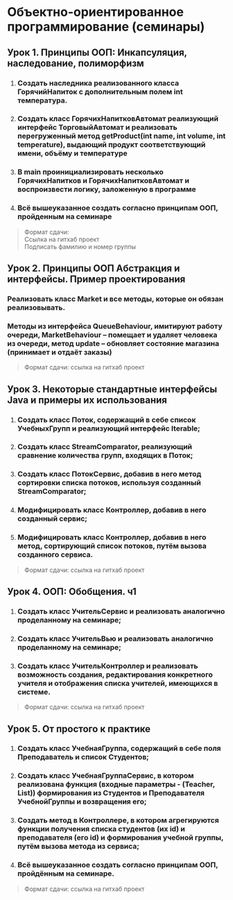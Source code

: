 # Объектно-ориентированное программирование (семинары)
## Урок 1. Принципы ООП: Инкапсуляция, наследование, полиморфизм

1. ### Создать наследника реализованного класса ГорячийНапиток с дополнительным полем int температура.
2. ### Создать класс ГорячихНапитковАвтомат реализующий интерфейс ТорговыйАвтомат и реализовать перегруженный метод getProduct(int name, int volume, int temperature), выдающий продукт соответствующий имени, объёму и температуре
3. ### В main проинициализировать несколько ГорячихНапитков и ГорячихНапитковАвтомат и воспроизвести логику, заложенную в программе
4. ### Всё вышеуказанное создать согласно принципам ООП, пройденным на семинаре

> Формат сдачи:\
> Ссылка на гитхаб проект\
> Подписать фамилию и номер группы

## Урок 2. Принципы ООП Абстракция и интерфейсы. Пример проектирования

### Реализовать класс Market и все методы, которые он обязан реализовывать.
### Методы из интерфейса QueueBehaviour, имитируют работу очереди, MarketBehaviour – помещает и удаляет человека из очереди, метод update – обновляет состояние магазина (принимает и отдаёт заказы)

> Формат сдачи: ссылка на гитхаб проект

## Урок 3. Некоторые стандартные интерфейсы Java и примеры их использования

1. ### Создать класс Поток, содержащий в себе список УчебныхГрупп и реализующий интерфейс Iterable;
2. ### Создать класс StreamComparator, реализующий сравнение количества групп, входящих в Поток;
3. ### Создать класс ПотокСервис, добавив в него метод сортировки списка потоков, используя созданный StreamComparator;
4. ### Модифицировать класс Контроллер, добавив в него созданный сервис;
5. ### Модифицировать класс Контроллер, добавив в него метод, сортирующий список потоков, путём вызова созданного сервиса.

> Формат сдачи: ссылка на гитхаб проект

## Урок 4. ООП: Обобщения. ч1


1. ### Создать класс УчительСервис и реализовать аналогично проделанному на семинаре;
2. ### Создать класс УчительВью и реализовать аналогично проделанному на семинаре;
3. ### Создать класс УчительКонтроллер и реализовать возможность создания, редактирования конкретного учителя и отображения списка учителей, имеющихся в системе.

> Формат сдачи: ссылка на гитхаб проект

## Урок 5. От простого к практике

1. ### Создать класс УчебнаяГруппа, содержащий в себе поля Преподаватель и список Студентов;
2. ### Создать класс УчебнаяГруппаСервис, в котором реализована функция (входные параметры - (Teacher, List<Strudent>)) формирования из Студентов и Преподавателя УчебнойГруппы и возвращения его;
3. ### Создать метод в Контроллере, в котором агрегируются функции получения списка студентов (их id) и преподавателя (его id) и формирования учебной группы, путём вызова метода из сервиса;
4. ### Всё вышеуказанное создать согласно принципам ООП, пройдённым на семинаре.

> Формат сдачи: ссылка на гитхаб проект